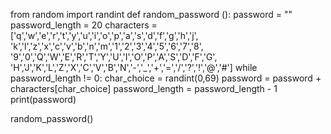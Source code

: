 from random import randint
def random_password (): 
    password = ""
    password_length = 20
    characters = ['q','w','e','r','t','y','u','i','o','p','a','s','d','f','g','h','j',
                  'k','l','z','x','c','v','b','n','m','1','2','3','4','5','6','7','8',
                  '9','0','Q','W','E','R','T','Y','U','I','O','P','A','S','D','F','G',
                  'H','J','K','L','Z','X','C','V','B','N','-','_','+','=','/','?','!','@','#'] 
    while password_length != 0:
        char_choice = randint(0,69)
        password = password + characters[char_choice]
        password_length = password_length - 1
    print(password)
        
random_password()
